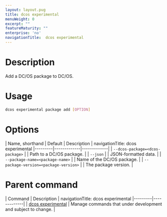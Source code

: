 ```yaml
---
layout: layout.pug
title: dcos experimental
menuWeight: 0
excerpt: ""
featureMaturity: ""
enterprise: 'no'
navigationTitle:  dcos experimental
---
```


<!-- This source repo for this topic is https://github.com/dcos/dcos-docs -->

    
# Description
Add a DC/OS package to DC/OS.

# Usage

```bash
dcos experimental package add [OPTION]
```

# Options

| Name, shorthand | Default | Description |
navigationTitle:  dcos experimental
|---------|-------------|-------------|
| `--dcos-package=<dcos-package>`   |             | Path to a DC/OS package. |
| `--json`   |             |  JSON-formatted data. |
| `--package-name=<package-name>`   |             | Name of the DC/OS package. |
| `--package-version=<package-version>`   |             | The package version. |

# Parent command

| Command | Description |
navigationTitle:  dcos experimental
|---------|-------------|
| [dcos experimental](/docs/1.9/cli/command-reference/dcos-experimental/)   |  Manage commands that under development and subject to change. |  
